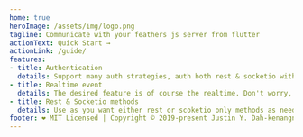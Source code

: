 ```yaml
---
home: true
heroImage: /assets/img/logo.png
tagline: Communicate with your feathers js server from flutter
actionText: Quick Start →
actionLink: /guide/
features:
- title: Authentication
  details: Support many auth strategies, auth both rest & socketio with single line.
- title: Realtime event
  details: The desired feature is of course the realtime. Don't worry, it's ok.
- title: Rest & Socketio methods
  details: Use as you want either rest or scoketio only methods as needed.
footer: ❤️ MIT Licensed | Copyright © 2019-present Justin Y. Dah-kenangnon
---
```

